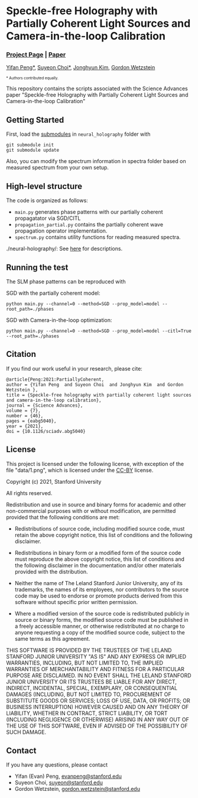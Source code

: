 # Speckle-free Holography with Partially Coherent Light Sources and Camera-in-the-loop Calibration
### [Project Page](https://www.computationalimaging.org/publications/partiallycoherentholography/)  | [Paper](https://www.science.org/doi/10.1126/sciadv.abg5040)

[Yifan Peng*](http://stanford.edu/~evanpeng/), [Suyeon Choi*](https://choisuyeon.github.io/), [Jonghyun Kim](http://j-kim.kr/), [Gordon Wetzstein](http://stanford.edu/~gordonwz/)

<font size="1">* Authors contributed equally.</font>

This repository contains the scripts associated with the Science Advances paper "Speckle-free Holography with Partially Coherent Light Sources and Camera-in-the-loop Calibration"

## Getting Started

First, load the [submodules](https://github.com/computational-imaging/neural-holography) in ```neural_holography``` folder with
```
git submodule init
git submodule update
```

Also, you can modify the spectrum information in spectra folder based on measured spectrum from your own setup.

## High-level structure

The code is organized as follows:

* ```main.py``` generates phase patterns with our partially coherent propagatator via SGD/CITL
* ```propagation_partial.py``` contains the partially coherent wave propagation operator implementation.
* ```spectrum.py``` contains utility functions for reading measured spectra.

./neural-holography/: See [here](https://github.com/computational-imaging/neural-holography) for descriptions.


## Running the test
The SLM phase patterns can be reproduced with

SGD with the partially coherent model:
```
python main.py --channel=0 --method=SGD --prop_model=model --root_path=./phases
```

SGD with Camera-in-the-loop optimization:
```
python main.py --channel=0 --method=SGD --prop_model=model --citl=True --root_path=./phases
```


## Citation
If you find our work useful in your research, please cite:

```
@article{Peng:2021:PartiallyCoherent,
author = {Yifan Peng  and Suyeon Choi  and Jonghyun Kim  and Gordon Wetzstein },
title = {Speckle-free holography with partially coherent light sources and camera-in-the-loop calibration},
journal = {Science Advances},
volume = {7},
number = {46},
pages = {eabg5040},
year = {2021},
doi = {10.1126/sciadv.abg5040}
```

## License
This project is licensed under the following license, with exception of the file "data/1.png", which is licensed under the [CC-BY](https://creativecommons.org/licenses/by/3.0/) license.


Copyright (c) 2021, Stanford University

All rights reserved.

Redistribution and use in source and binary forms for academic and other non-commercial purposes with or without modification, are permitted provided that the following conditions are met:

* Redistributions of source code, including modified source code, must retain the above copyright notice, this list of conditions and the following disclaimer.

* Redistributions in binary form or a modified form of the source code must reproduce the above copyright notice, this list of conditions and the following disclaimer in the documentation and/or other materials provided with the distribution.

* Neither the name of The Leland Stanford Junior University, any of its trademarks, the names of its employees, nor contributors to the source code may be used to endorse or promote products derived from this software without specific prior written permission.

* Where a modified version of the source code is redistributed publicly in source or binary forms, the modified source code must be published in a freely accessible manner, or otherwise redistributed at no charge to anyone requesting a copy of the modified source code, subject to the same terms as this agreement.

THIS SOFTWARE IS PROVIDED BY THE TRUSTEES OF THE LELAND STANFORD JUNIOR UNIVERSITY "AS IS" AND ANY EXPRESS OR IMPLIED WARRANTIES, INCLUDING, BUT NOT LIMITED TO, THE IMPLIED WARRANTIES OF MERCHANTABILITY AND FITNESS FOR A PARTICULAR PURPOSE ARE DISCLAIMED. IN NO EVENT SHALL THE LELAND STANFORD JUNIOR UNIVERSITY OR ITS TRUSTEES BE LIABLE FOR ANY DIRECT, INDIRECT, INCIDENTAL, SPECIAL, EXEMPLARY, OR CONSEQUENTIAL DAMAGES (INCLUDING, BUT NOT LIMITED TO, PROCUREMENT OF SUBSTITUTE GOODS OR SERVICES; LOSS OF USE, DATA, OR PROFITS; OR BUSINESS INTERRUPTION) HOWEVER CAUSED AND ON ANY THEORY OF LIABILITY, WHETHER IN CONTRACT, STRICT LIABILITY, OR TORT (INCLUDING NEGLIGENCE OR OTHERWISE) ARISING IN ANY WAY OUT OF THE USE OF THIS SOFTWARE, EVEN IF ADVISED OF THE POSSIBILITY OF SUCH DAMAGE.

## Contact
If you have any questions, please contact

* Yifan (Evan) Peng, evanpeng@stanford.edu
* Suyeon Choi, suyeon@stanford.edu
* Gordon Wetzstein, gordon.wetzstein@stanford.edu
